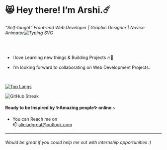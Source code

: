 # :smile_cat: Hey there! I’m Arshi.:comet:

###### “Self-taught”   Front-end Web Developer | Graphic Designer | Novice Animator![Typing SVG](https://readme-typing-svg.herokuapp.com?font=consolas&color=%2336BCF7&size=17&duration=1000&vCenter=true&height=19&lines=%F0%9F%8C%A9%EF%B8%8F)
<br>

- I love Learning new things & Building Projects :fire::muscle:

- I'm looking forward to collaborating on Web Development Projects.

<br>

[![Top Langs](https://github-readme-stats.vercel.app/api/top-langs/?username=Au24c&layout=compact)](https://github.com/anuraghazra/github-readme-stats)
<br>

![GitHub Streak](http://github-readme-streak-stats.herokuapp.com?user=Au24c&theme=ads-juicy-fresh&hide_border=true&date_format=%5BY%20%5DM%20j)



#### Ready to be Inspired by ✨Amazing people✨ online ~
- You can Reach me on
<br>📫  aliciadgreat@outlook.com

***
   ###### Would be great if you could help me out with internship opportunities :)

<!---
Au24c/Au24c is a ✨ special ✨ repository because its `README.md` (this file) appears on your GitHub profile.
You can click the Preview link to take a look at your changes.
--->
